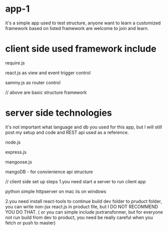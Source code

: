 # app-1

it's a simple app used to test structure, anyone want to learn a customized framework based on listed framework are welcome to join and learn.

# client side used framework include

require.js

react.js as view and event trigger control

sammy.js as router control

// above are basic structure framework

# server side technologies

it's not important what language and db you used for this app, but I will still post my setup and code and REST api used as a reference.

node.js

express.js

mangoose.js

mangoDB - for convienience api structure


// client side set up steps
1.you need start a server to run client app

python simple httpserver on mac
iis on windows

2.you need install react-tools to continue build dev folder to pruduct folder, you can write non-jsx react.js in product file, but I DO NOT RECOMMEND YOU DO THAT.
( or you can simple include jsxtransformer, but for everyone not run build from dev to product, you need be really careful when you fetch or push to master)


